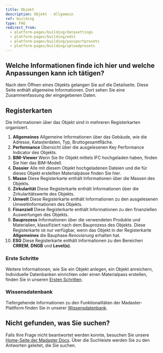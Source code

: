 ```yaml
---
title: Objekt
description: Objekt - Allgemein
ref: building
type: FAQ
redirect_from:
  - platform-pages/building/datasettings
  - platform-pages/building/edit
  - platform-pages/building/passportpresets
  - platform-pages/building/uploadpresets
---
```


## Welche Informationen finde ich hier und welche Anpassungen kann ich tätigen?
Nach dem Öffnen eines Objekts gelangen Sie auf die Detailseite. Diese Seite enthält allgemeine Informationen. Dort sehen Sie eine Zusammenfassung der eingegebenen Daten.

## Registerkarten
Die Informationen über das Objekt sind in mehreren Registerkarten organisiert.
1. **Allgemeines** Allgemeine Informationen über das Gebäude, wie die Adresse, Katasterdaten, Typ, Bruttogesamtfläche.
1. **Performance** Übersicht über die ausgelesenen Key Performance Indicator des Objekts.
1. **BIM-Viewer** Wenn Sie Ihr Objekt mittels IFC hochgeladen haben, finden Sie hier das BIM-Modell.
1. **Dossier** Alle mit diesem Objekt hochgeladenen Dateien und die für dieses Objekt erstellten Materialpässe finden Sie hier. 
1. **Masse** Diese Registerkarte enthält Informationen über die Massen des Objekts.
1. **Zirkularität** Diese Registerkarte enthält Informationen über die Zirkularitätswerte des Objekts.
1. **Umwelt** Diese Registerkarte enthält Informationen zu den ausgelesenen Umweltinformationen des Objekts.
1. **Finanziell** Diese Registerkarte enthält Informationen zu den finanziellen Auswertungen des Objekts.
1. **Bauprozess** Informationen über die verwendeten Produkte und Materialien, klassifiziert nach dem Bauprozess des Objekts. Diese Registerkarte ist nur verfügbar, wenn das Objekt in der Registerkarte **Allgemeines** die Bauphase *Renovierung* erhalten hat.
1. **ESG** Diese Registerkarte enthält Informationen zu den Bereichen **CRREM**, **DNGB** und **Level(s)**.

### Erste Schritte
Weitere Informationen, wie Sie ein Objekt anlegen, ein Objekt anreichern, Individuelle Datenbanken einrichten oder einen Materialpass erstellen, finden Sie in unseren <a href="/ch/de/get-started.html" target="_blank">Ersten Schritten</a>.

### Wissensdatenbank
Tiefergehende Informationen zu den Funktionalitäten der Madaster-Plattform finden Sie in unserer <a href="/ch/de/knowledge-base.html" target="_blank">Wissensdatenbank</a>.

## Nicht gefunden, was Sie suchen?
Falls Ihre Frage nicht beantwortet werden konnte, besuchen Sie unsere <a href="/ch/de/" target="_blank">Home-Seite der Madaster Docs</a>. Über die Suchleiste werden Sie zu den Antworten geleitet, die Sie suchen. 